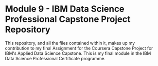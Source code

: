 <h1> Module 9 - IBM Data Science Professional Capstone Project Repository </h1>

This repository, and all the files contained within it, makes up my contribution to my final Assignment for the Coursera Capstone Project for IBM's Applied Data Science Capstone. This is my final module in the IBM Data Science Professional Certificate programme.
